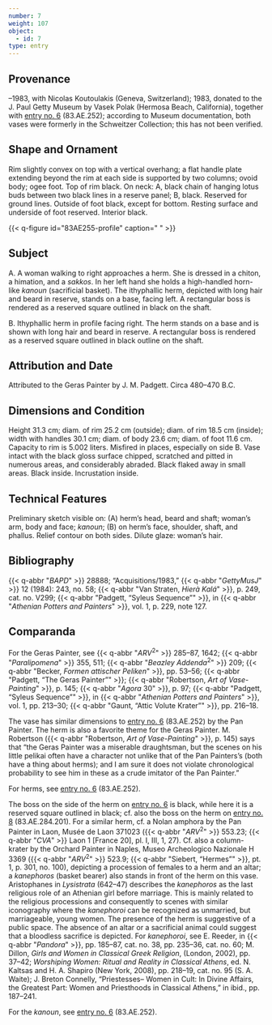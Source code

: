 ```yaml
---
number: 7
weight: 107
object:
  - id: 7
type: entry
---
```


## Provenance

–1983, with Nicolas Koutoulakis (Geneva, Switzerland); 1983, donated to the J. Paul Getty Museum by Vasek Polak (Hermosa Beach, California), together with [entry no. 6](/catalogue/6/) (83.AE.252); according to Museum documentation, both vases were formerly in the Schweitzer Collection; this has not been verified.

## Shape and Ornament

Rim slightly convex on top with a vertical overhang; a flat handle plate extending beyond the rim at each side is supported by two columns; ovoid body; ogee foot. Top of rim black. On neck: A, black chain of hanging lotus buds between two black lines in a reserve panel; B, black. Reserved for ground lines. Outside of foot black, except for bottom. Resting surface and underside of foot reserved. Interior black.

{{< q-figure id="83AE255-profile" caption=" " >}}

## Subject

A. A woman walking to right approaches a herm. She is dressed in a chiton, a himation, and a *sakkos*. In her left hand she holds a high-handled horn-like *kanoun* (sacrificial basket). The ithyphallic herm, depicted with long hair and beard in reserve, stands on a base, facing left. A rectangular boss is rendered as a reserved square outlined in black on the shaft.

B. Ithyphallic herm in profile facing right. The herm stands on a base and is shown with long hair and beard in reserve. A rectangular boss is rendered as a reserved square outlined in black outline on the shaft.

## Attribution and Date

Attributed to the Geras Painter by J. M. Padgett. Circa 480–470 B.C.

## Dimensions and Condition

Height 31.3 cm; diam. of rim 25.2 cm (outside); diam. of rim 18.5 cm (inside); width with handles 30.1 cm; diam. of body 23.6 cm; diam. of foot 11.6 cm. Capacity to rim is 5.002 liters. Misfired in places, especially on side B. Vase intact with the black gloss surface chipped, scratched and pitted in numerous areas, and considerably abraded. Black flaked away in small areas. Black inside. Incrustation inside.

## Technical Features

Preliminary sketch visible on: (A) herm’s head, beard and shaft; woman’s arm, body and face; *kanoun*; (B) on herm’s face, shoulder, shaft, and phallus. Relief contour on both sides. Dilute glaze: woman’s hair.

## Bibliography

{{< q-abbr "*BAPD*" >}} 28888; “Acquisitions/1983,” {{< q-abbr "*GettyMusJ*" >}} 12 (1984): 243, no. 58; {{< q-abbr "Van Straten, *Hierà Kalá*" >}}, p. 249, cat. no. V299; {{< q-abbr "Padgett, “Syleus Sequence”" >}}, in {{< q-abbr "*Athenian Potters and Painters*" >}}, vol. 1, p. 229, note 127.

## Comparanda

For the Geras Painter, see {{< q-abbr "*ARV*<sup>2</sup>" >}} 285–87, 1642; {{< q-abbr "*Paralipomena*" >}} 355, 511; {{< q-abbr "*Beazley Addenda*<sup>2</sup>" >}} 209; {{< q-abbr "Becker, *Formen attischer Peliken*" >}}, pp. 53–56; {{< q-abbr "Padgett, “The Geras Painter”" >}}; {{< q-abbr "Robertson, *Art of Vase-Painting*" >}}, p. 145; {{< q-abbr "*Agora* 30" >}}, p. 97; {{< q-abbr "Padgett, “Syleus Sequence”" >}}, in {{< q-abbr "*Athenian Potters and Painters*" >}}, vol. 1, pp. 213–30; {{< q-abbr "Gaunt, “Attic Volute Krater”" >}}, pp. 216–18.

The vase has similar dimensions to [entry no. 6](/catalogue/6/) (83.AE.252) by the Pan Painter. The herm is also a favorite theme for the Geras Painter. M. Robertson ({{< q-abbr "Robertson, *Art of Vase-Painting*" >}}, p. 145) says that “the Geras Painter was a miserable draughtsman, but the scenes on his little pelikai often have a character not unlike that of the Pan Painters’s (both have a thing about herms); and I am sure it does not violate chronological probability to see him in these as a crude imitator of the Pan Painter.”

For herms, see [entry no. 6](/catalogue/6/) (83.AE.252).

The boss on the side of the herm on [entry no. 6](/catalogue/6/) is black, while here it is a reserved square outlined in black; cf. also the boss on the herm on [entry no. 8](/catalogue/8/) (83.AE.284.201). For a similar herm, cf. a Nolan amphora by the Pan Painter in Laon, Musée de Laon 371023 ({{< q-abbr "*ARV*<sup>2</sup>" >}} 553.23; {{< q-abbr "*CVA*" >}} Laon 1 [France 20], pl. I, III, 1, 27). Cf. also a column-krater by the Orchard Painter in Naples, Museo Archeologico Nazionale H 3369 ({{< q-abbr "*ARV*<sup>2</sup>" >}} 523.9; {{< q-abbr "Siebert, “Hermes”" >}}, pt. 1, p. 301, no. 100), depicting a procession of females to a herm and an altar; a *kanephoros* (basket bearer) also stands in front of the herm on this vase. Aristophanes in *Lysistrata* (642–47) describes the *kanephoros* as the last religious role of an Athenian girl before marriage. This is mainly related to the religious processions and consequently to scenes with similar iconography where the *kanephoroi* can be recognized as unmarried, but marriageable, young women. The presence of the herm is suggestive of a public space. The absence of an altar or a sacrificial animal could suggest that a bloodless sacrifice is depicted. For *kanephoroi*, see E. Reeder, in {{< q-abbr "*Pandora*" >}}, pp. 185–87, cat. no. 38, pp. 235–36, cat. no. 60; M. Dillon, *Girls and Women in Classical Greek Religion*, (London, 2002), pp. 37–42; *Worshiping Women: Ritual and Reality in Classical Athens*, ed. N. Kaltsas and H. A. Shapiro (New York, 2008), pp. 218–19, cat. no. 95 (S. A. Waite); J. Breton Connelly, “Priestesses– Women in Cult: In Divine Affairs, the Greatest Part: Women and Priesthoods in Classical Athens,” in ibid., pp. 187–241.

For the *kanoun*, see [entry no. 6](/catalogue/6/) (83.AE.252).
